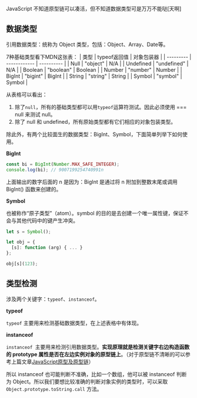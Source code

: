 JavaScript 不知道原型链可以凑活，但不知道数据类型可是万万不能哒[天啊]

## 数据类型
引用数据类型：统称为 Object 类型，包括：Object、Array、Date等。

7种基础类型看下MDN这张表：
| 类型      | typeof返回值 | 对象包装器 |
| --------- | ------------ | ---------- |
| Null      | "object"     | N/A        |
| Undefined | "undefined"  | N/A        |
| Boolean   | "boolean"    | Boolean    |
| Number    | "number"     | Number     |
| BigInt    | "bigint"     | BigInt     |
| String    | "string"     | String     |
| Symbol    | "symbol"     | Symbol     |

从表格可以看出：
1. 除了`null`，所有的基础类型都可以用`typeof`运算符测试。因此必须使用 === null 来测试 null。
2. 除了 null 和 undefined，所有原始类型都有它们相应的对象包装类型。

除此外，有两个比较面生的数据类型：BigInt、Symbol，下面简单列举下如何使用。

**BigInt**
```javascript
const bi = BigInt(Number.MAX_SAFE_INTEGER); 
console.log(bi); // 9007199254740991n
```
上面输出的数字后面的 n 是因为：BigInt 是通过将 n 附加到整数末尾或调用 BigInt() 函数来创建的。

**Symbol**

也被称作“原子类型”（atom）。symbol 的目的是去创建一个唯一属性键，保证不会与其他代码中的键产生冲突。
```javascript
let s = Symbol();

let obj = {
  [s]: function (arg) { ... }
};

obj[s](123);
```

## 类型检测
涉及两个关键字：`typeof`、`instanceof`。

**typeof**

`typeof` 主要用来检测基础数据类型，在上述表格中有体现。

**instanceof**

`instanceof `主要用来检测引用数据类型。**实现原理就是检测关键字右边构造函数的 prototype 属性是否在左边实例对象的原型链上**。（对于原型链不清晰的可以参考上篇文章[JavaScript原型及原型链](./2-JavaScript原型及原型链.md)）

所以 instanceof 也可能判断不准确，比如一个数组，他可以被 instanceof 判断为 Object。所以我们要想比较准确的判断对象实例的类型时，可以采取 `Object.prototype.toString.call` 方法。